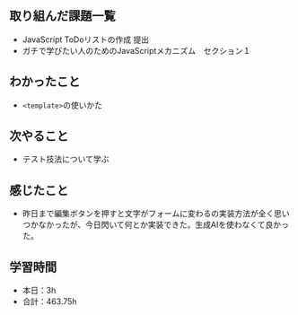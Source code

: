 ## 取り組んだ課題一覧
- JavaScript ToDoリストの作成 提出
- ガチで学びたい人のためのJavaScriptメカニズム　セクション１

## わかったこと
- `<template>`の使いかた

## 次やること
- テスト技法について学ぶ
 

## 感じたこと    
- 昨日まで編集ボタンを押すと文字がフォームに変わるの実装方法が全く思いつかなかったが、今日閃いて何とか実装できた。生成AIを使わなくて良かった。                                                                                                                                                                                                                                                                                                                                                                                                                                                                                                                                                                                                                                                                                                                   
                                                                                             
                                    
## 学習時間
- 本日：3h
- 合計：463.75h